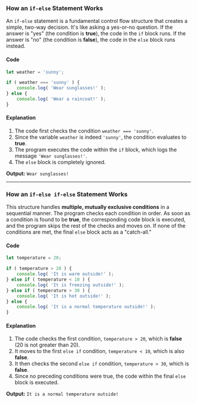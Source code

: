 ### **How an `if-else` Statement Works**

An `if-else` statement is a fundamental control flow structure that creates a simple, two-way decision. It's like asking a yes-or-no question. If the answer is "yes" (the condition is **true**), the code in the `if` block runs. If the answer is "no" (the condition is **false**), the code in the `else` block runs instead.

#### **Code**

```javascript
let weather = 'sunny';

if ( weather === 'sunny' ) {
    console.log( 'Wear sunglasses!' );
} else {
    console.log( 'Wear a raincoat!' );
}
```

#### **Explanation**

1.  The code first checks the condition `weather === 'sunny'`.
2.  Since the variable `weather` is indeed `'sunny'`, the condition evaluates to **true**.
3.  The program executes the code within the `if` block, which logs the message `'Wear sunglasses!'`.
4.  The `else` block is completely ignored.

**Output:** `Wear sunglasses!`

-----

### **How an `if-else if-else` Statement Works**

This structure handles **multiple, mutually exclusive conditions** in a sequential manner. The program checks each condition in order. As soon as a condition is found to be **true**, the corresponding code block is executed, and the program skips the rest of the checks and moves on. If none of the conditions are met, the final `else` block acts as a "catch-all."

#### **Code**

```javascript
let temperature = 20;

if ( temperature > 20 ) {
    console.log( 'It is warm outside!' );
} else if ( temperature < 10 ) {
    console.log( 'It is freezing outside!' );
} else if ( temperature > 30 ) {
    console.log( 'It is hot outside!' );
} else {
    console.log( 'It is a normal temperature outside!' );
}
```

#### **Explanation**

1.  The code checks the first condition, `temperature > 20`, which is **false** (20 is not greater than 20).
2.  It moves to the first `else if` condition, `temperature < 10`, which is also **false**.
3.  It then checks the second `else if` condition, `temperature > 30`, which is **false**.
4.  Since no preceding conditions were true, the code within the final `else` block is executed.

**Output:** `It is a normal temperature outside!`